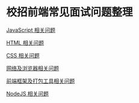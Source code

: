 # 校招前端常见面试问题整理

[JavaScript 相关问题](【1】javascript.md)
<br/>

[HTML 相关问题](./【2】html.md)
<br/>

[CSS 相关问题](./【3】css.md)
<br/>

[网络及浏览器相关问题](./【4】网络及浏览器.md)
<br/>

[前端框架及打包工具相关问题](./【5】前端框架及打包工具.md)
<br/>

[NodeJS 相关问题](./【6】nodejs.md)
<br/>
